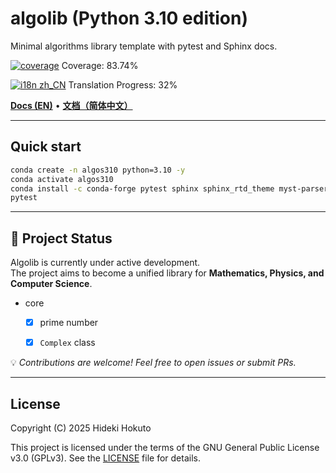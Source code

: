 # algolib (Python 3.10 edition)

Minimal algorithms library template with pytest and Sphinx docs.

<!-- coverage-badge:start -->
[![coverage](https://img.shields.io/badge/coverage-83.74%25-brightgreen)](https://hidekihokuto.github.io/algolib/coverage/)
Coverage: 83.74%
<!-- coverage-badge:end -->
<!-- i18n-progress:start -->
[![i18n zh_CN](https://img.shields.io/badge/i18n%20zh--CN-32%25-blue)](https://HidekiHokuto.github.io/algolib/zh/)
Translation Progress: 32%
<!-- i18n-progress:end -->

[**Docs (EN)**](https://HidekiHokuto.github.io/algolib/en/) • [**文档（简体中文）**](https://HidekiHokuto.github.io/algolib/zh/)



---

## Quick start
```bash
conda create -n algos310 python=3.10 -y
conda activate algos310
conda install -c conda-forge pytest sphinx sphinx_rtd_theme myst-parser -y
pytest
```

---

## 🚧 Project Status

Algolib is currently under active development.  
The project aims to become a unified library for **Mathematics, Physics, and Computer Science**.

- core
  - [x] prime number
  - [x] `Complex` class


💡 *Contributions are welcome! Feel free to open issues or submit PRs.*

---

## License

Copyright (C) 2025 Hideki Hokuto

This project is licensed under the terms of the GNU General Public License v3.0 (GPLv3).
See the [LICENSE](./LICENSE) file for details.

